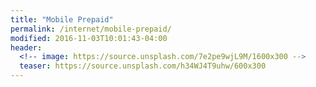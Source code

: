 ```yaml
---
title: "Mobile Prepaid"
permalink: /internet/mobile-prepaid/
modified: 2016-11-03T10:01:43-04:00
header:
  <!-- image: https://source.unsplash.com/7e2pe9wjL9M/1600x300 -->
  teaser: https://source.unsplash.com/h34WJ4T9uhw/600x300
---
```


<script language="JavaScript" type="text/javascript" src="//banners.webmasterplan.com/view.asp?site=8052&ref=421183&type=html&hnb=4&lcid=55364&pid=8052&mr=50&dt=3&css=1&w=728&h=2625&rh=50&js=1"></script>
